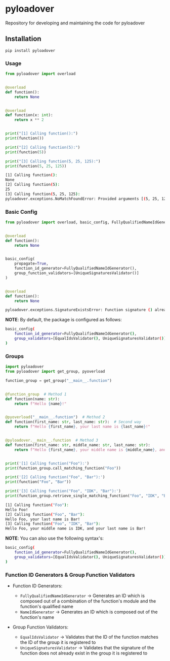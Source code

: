 # pyloadover

Repository for developing and maintaining the code for pyloadover

## Installation

```shell
pip install pyloadover
```

### Usage

```python
from pyloadover import overload


@overload
def function():
    return None


@overload
def function(x: int):
    return x ** 2


print("[1] Calling function():")
print(function())

print("[2] Calling function(5):")
print(function(5))

print("[3] Calling function(5, 25, 125):")
print(function(5, 25, 125))
```

```bash
[1] Calling function():
None
[2] Calling function(5):
25
[3] Calling function(5, 25, 125):
pyloadover.exceptions.NoMatchFoundError: Provided arguments [(5, 25, 125), {}] do not match any signature in group '__main__.function'
```

### Basic Config

```python
from pyloadover import overload, basic_config, FullyQualifiedNameIdGenerator, UniqueSignaturesValidator


@overload
def function():
    return None


basic_config(
    propagate=True,
    function_id_generator=FullyQualifiedNameIdGenerator(),
    group_function_validators=[UniqueSignaturesValidator()]
)


@overload
def function():
    return None
```

```bash
pyloadover.exceptions.SignatureExistsError: Function signature () already exists in group '__main__.function'
```

__NOTE__: By default, the package is configured as follows:

```bash
basic_config(
    function_id_generator=FullyQualifiedNameIdGenerator(),
    group_validators=[EqualIdsValidator(), UniqueSignaturesValidator()]
)
```

### Groups

```python
import pyloadover
from pyloadover import get_group, pyoverload

function_group = get_group("__main__.function")


@function_group  # Method 1
def function(name: str):
    return f"Hello {name}!"


@pyoverload("__main__.function")  # Method 2
def function(first_name: str, last_name: str):  # Second way
    return f"Hello {first_name}, your last name is {last_name}!"


@pyloadover.__main__.function  # Method 3
def function(first_name: str, middle_name: str, last_name: str):
    return f"Hello {first_name}, your middle name is {middle_name}, and your last name is {last_name}!"


print('[1] Calling function("Foo"):')
print(function_group.call_matching_function("Foo"))

print('[2] Calling function("Foo", "Bar"):')
print(function("Foo", "Bar"))

print('[3] Calling function("Foo", "IDK", "Bar"):')
print(function_group.retrieve_single_matching_function("Foo", "IDK", "Bar")("Foo", "IDK", "Bar"))
```

```bash
[1] Calling function("Foo"):
Hello Foo!
[2] Calling function("Foo", "Bar"):
Hello Foo, your last name is Bar!
[3] Calling function("Foo", "IDK", "Bar"):
Hello Foo, your middle name is IDK, and your last name is Bar!
```

__NOTE__: You can also use the following syntax's:

```bash
basic_config(
    function_id_generator=FullyQualifiedNameIdGenerator(),
    group_validators=[EqualIdsValidator(), UniqueSignaturesValidator()]
)
```

### Function ID Generators & Group Function Validators

* Function ID Generators:
    * `FullyQualifiedNameIdGenerator` -> Generates an ID which is composed out of a combination of the function's module
      and the function's qualified name
    * `NameIdGenerator` -> Generates an ID which is composed out of the function's name

* Group Function Validators:
    * `EqualIdsValidator` -> Validates that the ID of the function matches the ID of the group it is registered to
    * `UniqueSignaturesValidator` -> Validates that the signature of the function does not already exist in the group it
      is registered to


